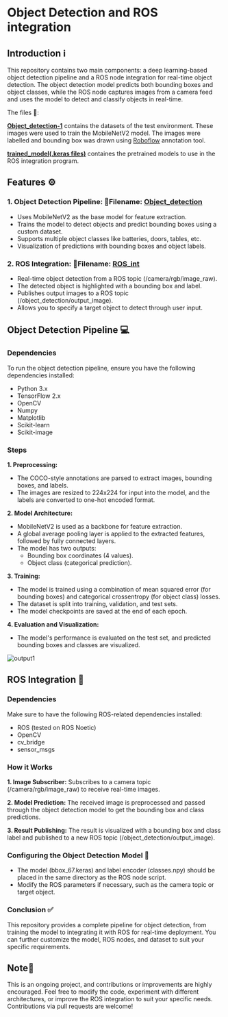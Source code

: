 # Object Detection and ROS integration

## Introduction ℹ️
This repository contains two main components: a deep learning-based object detection pipeline and a ROS node integration for real-time object detection. The object detection model predicts both bounding boxes and object classes, while the ROS node captures images from a camera feed and uses the model to detect and classify objects in real-time.

The files 📂: 

**[Object_detection-1](/Object_detection-1)** contains the datasets of the test environment. These images were used to train the MobileNetV2 model. The images were labelled and bounding box was drawn using [Roboflow](https://roboflow.com/) annotation tool.

**[trained_model(.keras files)](/trained_model (.keras files))** containes the pretrained models to use in the ROS integration program.


## Features ⚙️
### 1. Object Detection Pipeline: 📂Filename: [Object_detection](Object_detection)
+ Uses MobileNetV2 as the base model for feature extraction.
+ Trains the model to detect objects and predict bounding boxes using a custom dataset.
+ Supports multiple object classes like batteries, doors, tables, etc.
+ Visualization of predictions with bounding boxes and object labels.
### 2. ROS Integration: 📂Filename: [ROS_int](ROS_int)
+ Real-time object detection from a ROS topic (/camera/rgb/image_raw).
+ The detected object is highlighted with a bounding box and label.
+ Publishes output images to a ROS topic (/object_detection/output_image).
+ Allows you to specify a target object to detect through user input.

## Object Detection Pipeline 💻
### Dependencies
To run the object detection pipeline, ensure you have the following dependencies installed:
+ Python 3.x
+ TensorFlow 2.x
+ OpenCV
+ Numpy
+ Matplotlib
+ Scikit-learn
+ Scikit-image

### Steps
**1. Preprocessing:**
+ The COCO-style annotations are parsed to extract images, bounding boxes, and labels.
+ The images are resized to 224x224 for input into the model, and the labels are converted to one-hot encoded format.

**2. Model Architecture:**
+ MobileNetV2 is used as a backbone for feature extraction.
+ A global average pooling layer is applied to the extracted features, followed by fully connected layers.
+ The model has two outputs:
    + Bounding box coordinates (4 values).
    + Object class (categorical prediction).

**3. Training:**
+ The model is trained using a combination of mean squared error (for bounding boxes) and categorical crossentropy (for object class) losses.
+ The dataset is split into training, validation, and test sets.
+ The model checkpoints are saved at the end of each epoch.

**4. Evaluation and Visualization:**
+ The model's performance is evaluated on the test set, and predicted bounding boxes and classes are visualized.
  
![output1](https://github.com/user-attachments/assets/cb86a54c-0954-479a-b0be-2876f6bb5182)


  
## ROS Integration 🤖
### Dependencies
Make sure to have the following ROS-related dependencies installed:
+ ROS (tested on ROS Noetic)
+ OpenCV
+ cv_bridge
+ sensor_msgs

### How it Works
**1. Image Subscriber:**  Subscribes to a camera topic (/camera/rgb/image_raw) to receive real-time images.

**2. Model Prediction:** The received image is preprocessed and passed through the object detection model to get the bounding box and class predictions.

**3. Result Publishing:** The result is visualized with a bounding box and class label and published to a new ROS topic (/object_detection/output_image).

### Configuring the Object Detection Model 🔨
+ The model (bbox_67.keras) and label encoder (classes.npy) should be placed in the same directory as the ROS node script.
+ Modify the ROS parameters if necessary, such as the camera topic or target object.

### Conclusion ✅
This repository provides a complete pipeline for object detection, from training the model to integrating it with ROS for real-time deployment. You can further customize the model, ROS nodes, and dataset to suit your specific requirements.

## Note🧾
This is an ongoing project, and contributions or improvements are highly encouraged. Feel free to modify the code, experiment with different architectures, or improve the ROS integration to suit your specific needs. Contributions via pull requests are welcome!






